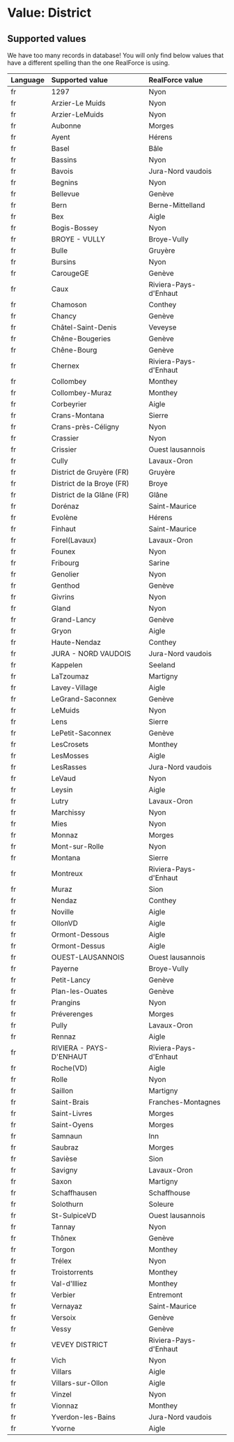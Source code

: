 # Value: District

## Supported values

We have too many records in database!
You will only find below values that have a different spelling than the one RealForce is using.

| Language | Supported value | RealForce value |
| :--- | :--- | :--- |
| fr | 1297 | Nyon |
| fr | Arzier-Le Muids | Nyon |
| fr | Arzier-LeMuids | Nyon |
| fr | Aubonne | Morges |
| fr | Ayent | Hérens |
| fr | Basel | Bâle |
| fr | Bassins | Nyon |
| fr | Bavois | Jura-Nord vaudois |
| fr | Begnins | Nyon |
| fr | Bellevue | Genève |
| fr | Bern | Berne-Mittelland |
| fr | Bex | Aigle |
| fr | Bogis-Bossey | Nyon |
| fr | BROYE - VULLY | Broye-Vully |
| fr | Bulle | Gruyère |
| fr | Bursins | Nyon |
| fr | CarougeGE | Genève |
| fr | Caux | Riviera-Pays-d'Enhaut |
| fr | Chamoson | Conthey |
| fr | Chancy | Genève |
| fr | Châtel-Saint-Denis | Veveyse |
| fr | Chêne-Bougeries | Genève |
| fr | Chêne-Bourg | Genève |
| fr | Chernex | Riviera-Pays-d'Enhaut |
| fr | Collombey | Monthey |
| fr | Collombey-Muraz | Monthey |
| fr | Corbeyrier | Aigle |
| fr | Crans-Montana | Sierre |
| fr | Crans-près-Céligny | Nyon |
| fr | Crassier | Nyon |
| fr | Crissier | Ouest lausannois |
| fr | Cully | Lavaux-Oron |
| fr | District de Gruyère (FR) | Gruyère |
| fr | District de la Broye (FR) | Broye |
| fr | District de la Glâne (FR) | Glâne |
| fr | Dorénaz | Saint-Maurice |
| fr | Evolène | Hérens |
| fr | Finhaut | Saint-Maurice |
| fr | Forel(Lavaux) | Lavaux-Oron |
| fr | Founex | Nyon |
| fr | Fribourg | Sarine |
| fr | Genolier | Nyon |
| fr | Genthod | Genève |
| fr | Givrins | Nyon |
| fr | Gland | Nyon |
| fr | Grand-Lancy | Genève |
| fr | Gryon | Aigle |
| fr | Haute-Nendaz | Conthey |
| fr | JURA - NORD VAUDOIS | Jura-Nord vaudois |
| fr | Kappelen | Seeland |
| fr | LaTzoumaz | Martigny |
| fr | Lavey-Village | Aigle |
| fr | LeGrand-Saconnex | Genève |
| fr | LeMuids | Nyon |
| fr | Lens | Sierre |
| fr | LePetit-Saconnex | Genève |
| fr | LesCrosets | Monthey |
| fr | LesMosses | Aigle |
| fr | LesRasses | Jura-Nord vaudois |
| fr | LeVaud | Nyon |
| fr | Leysin | Aigle |
| fr | Lutry | Lavaux-Oron |
| fr | Marchissy | Nyon |
| fr | Mies | Nyon |
| fr | Monnaz | Morges |
| fr | Mont-sur-Rolle | Nyon |
| fr | Montana | Sierre |
| fr | Montreux | Riviera-Pays-d'Enhaut |
| fr | Muraz | Sion |
| fr | Nendaz | Conthey |
| fr | Noville | Aigle |
| fr | OllonVD | Aigle |
| fr | Ormont-Dessous | Aigle |
| fr | Ormont-Dessus | Aigle |
| fr | OUEST-LAUSANNOIS | Ouest lausannois |
| fr | Payerne | Broye-Vully |
| fr | Petit-Lancy | Genève |
| fr | Plan-les-Ouates | Genève |
| fr | Prangins | Nyon |
| fr | Préverenges | Morges |
| fr | Pully | Lavaux-Oron |
| fr | Rennaz | Aigle |
| fr | RIVIERA - PAYS-D'ENHAUT | Riviera-Pays-d'Enhaut |
| fr | Roche(VD) | Aigle |
| fr | Rolle | Nyon |
| fr | Saillon | Martigny |
| fr | Saint-Brais | Franches-Montagnes |
| fr | Saint-Livres | Morges |
| fr | Saint-Oyens | Morges |
| fr | Samnaun | Inn |
| fr | Saubraz | Morges |
| fr | Savièse | Sion |
| fr | Savigny | Lavaux-Oron |
| fr | Saxon | Martigny |
| fr | Schaffhausen | Schaffhouse |
| fr | Solothurn | Soleure |
| fr | St-SulpiceVD | Ouest lausannois |
| fr | Tannay | Nyon |
| fr | Thônex | Genève |
| fr | Torgon | Monthey |
| fr | Trélex | Nyon |
| fr | Troistorrents | Monthey |
| fr | Val-d'Illiez | Monthey |
| fr | Verbier | Entremont |
| fr | Vernayaz | Saint-Maurice |
| fr | Versoix | Genève |
| fr | Vessy | Genève |
| fr | VEVEY DISTRICT | Riviera-Pays-d'Enhaut |
| fr | Vich | Nyon |
| fr | Villars | Aigle |
| fr | Villars-sur-Ollon | Aigle |
| fr | Vinzel | Nyon |
| fr | Vionnaz | Monthey |
| fr | Yverdon-les-Bains | Jura-Nord vaudois |
| fr | Yvorne | Aigle |
